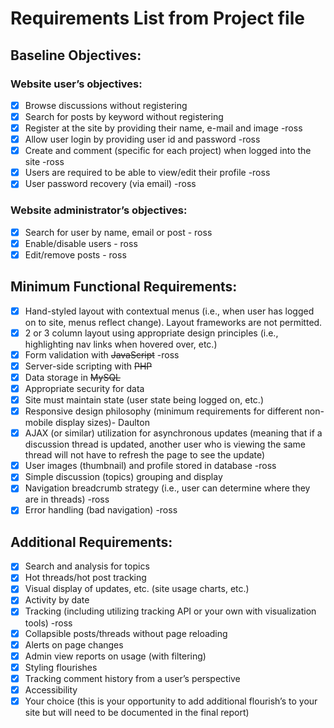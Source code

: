 # Requirements List from Project file

## Baseline Objectives:

### Website user’s objectives:
- [x] Browse discussions without registering
- [x] Search for posts by keyword without registering
- [x] Register at the site by providing their name, e-mail and image -ross
- [x] Allow user login by providing user id and password -ross
- [x] Create and comment (specific for each project) when logged into the site -ross
- [x] Users are required to be able to view/edit their profile -ross
- [x] User password recovery (via email) -ross

### Website administrator’s objectives:
- [x] Search for user by name, email or post - ross
- [x] Enable/disable users - ross
- [x] Edit/remove posts - ross

## Minimum Functional Requirements:
- [x] Hand-styled layout with contextual menus (i.e., when user has logged on to site, menus reflect change). Layout frameworks are not permitted.
- [x] 2 or 3 column layout using appropriate design principles (i.e., highlighting nav links when hovered over, etc.)
- [x] Form validation with ~~JavaScript~~ -ross
- [x] Server-side scripting with ~~PHP~~
- [x] Data storage in ~~MySQL~~
- [x] Appropriate security for data
- [x] Site must maintain state (user state being logged on, etc.)
- [x] Responsive design philosophy (minimum requirements for different non-mobile display sizes)- Daulton
- [x] AJAX (or similar) utilization for asynchronous updates (meaning that if a discussion thread is updated, another user who is viewing the same thread will not have to refresh the page to see the update)
- [x] User images (thumbnail) and profile stored in database -ross
- [x] Simple discussion (topics) grouping and display
- [x] Navigation breadcrumb strategy (i.e., user can determine where they are in threads)  -ross
- [x] Error handling (bad navigation) -ross

## Additional Requirements:
- [x] Search and analysis for topics
- [x] Hot threads/hot post tracking
- [x] Visual display of updates, etc. (site usage charts, etc.)
- [x] Activity by date
- [x] Tracking (including utilizing tracking API or your own with visualization tools) -ross
- [x] Collapsible posts/threads without page reloading
- [x] Alerts on page changes
- [x] Admin view reports on usage (with filtering)
- [x] Styling flourishes
- [x] Tracking comment history from a user’s perspective
- [x] Accessibility
- [x] Your choice (this is your opportunity to add additional flourish’s to your site but will need to be documented in the final report)
